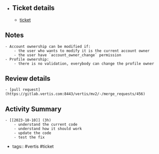 - ## Ticket details
	- [ticket](https://gitlab.vertis.com:8443/vertis/mv2/-/issues/7043)
## Notes
	- Account ownership can be modified if:
		- the user who wants to modify it is the current account owner
		- the user have `account_owner_change` permission
	- Profile ownership:
		- there is no validation, everybody can change the profile owner
## Review details
	- [pull request](https://gitlab.vertis.com:8443/vertis/mv2/-/merge_requests/456)
## Activity Summary
	- [[2023-10-10]] (3h)
		- understand the current code
		- understand how it should work
		- update the code
		- test the fix
- tags:: #vertis #ticket